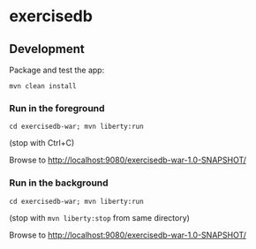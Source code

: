 # exercisedb

## Development

Package and test the app:

```
mvn clean install
```

### Run in the foreground 

```
cd exercisedb-war; mvn liberty:run
```

(stop with Ctrl+C)

Browse to [http://localhost:9080/exercisedb-war-1.0-SNAPSHOT/](http://localhost:9080/exercisedb-war-1.0-SNAPSHOT/)

### Run in the background

```
cd exercisedb-war; mvn liberty:run
```

(stop with `mvn liberty:stop` from same directory)

Browse to [http://localhost:9080/exercisedb-war-1.0-SNAPSHOT/](http://localhost:9080/exercisedb-war-1.0-SNAPSHOT/)
